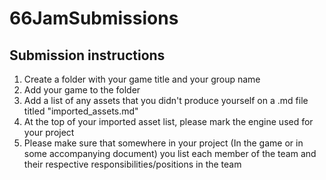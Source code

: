 # 66JamSubmissions

## Submission instructions
1. Create a folder with your game title and your group name
2. Add your game to the folder
3. Add a list of any assets that you didn't produce yourself on a .md file titled "imported_assets.md"
4. At the top of your imported asset list, please mark the engine used for your project
5. Please make sure that somewhere in your project (In the game or in some accompanying document) you list each member of the team and their respective responsibilities/positions in the team
